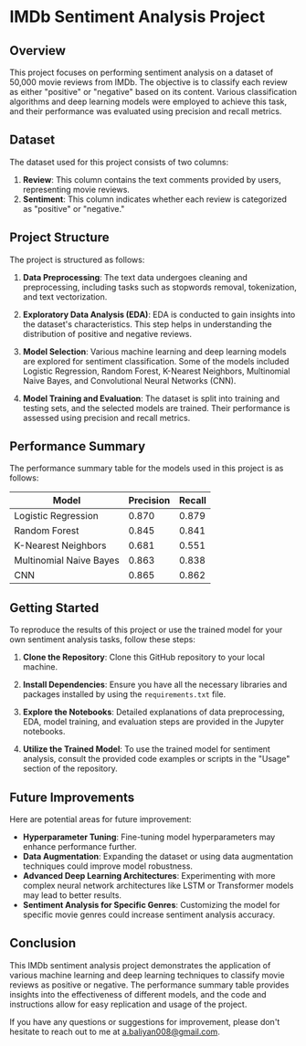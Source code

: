 # IMDb Sentiment Analysis Project

## Overview

This project focuses on performing sentiment analysis on a dataset of 50,000 movie reviews from IMDb. The objective is to classify each review as either "positive" or "negative" based on its content. Various classification algorithms and deep learning models were employed to achieve this task, and their performance was evaluated using precision and recall metrics.

## Dataset

The dataset used for this project consists of two columns:

1. **Review**: This column contains the text comments provided by users, representing movie reviews.
2. **Sentiment**: This column indicates whether each review is categorized as "positive" or "negative."

## Project Structure

The project is structured as follows:

1. **Data Preprocessing**: The text data undergoes cleaning and preprocessing, including tasks such as stopwords removal, tokenization, and text vectorization.

2. **Exploratory Data Analysis (EDA)**: EDA is conducted to gain insights into the dataset's characteristics. This step helps in understanding the distribution of positive and negative reviews.

3. **Model Selection**: Various machine learning and deep learning models are explored for sentiment classification. Some of the models included Logistic Regression, Random Forest, K-Nearest Neighbors, Multinomial Naive Bayes, and Convolutional Neural Networks (CNN).

4. **Model Training and Evaluation**: The dataset is split into training and testing sets, and the selected models are trained. Their performance is assessed using precision and recall metrics.

## Performance Summary

The performance summary table for the models used in this project is as follows:

| Model                   | Precision | Recall   |
|-------------------------|-----------|----------|
| Logistic Regression     | 0.870     | 0.879    |
| Random Forest           | 0.845     | 0.841    |
| K-Nearest Neighbors     | 0.681     | 0.551    |
| Multinomial Naive Bayes | 0.863     | 0.838    |
| CNN                     | 0.865     | 0.862    |

## Getting Started

To reproduce the results of this project or use the trained model for your own sentiment analysis tasks, follow these steps:

1. **Clone the Repository**: Clone this GitHub repository to your local machine.

2. **Install Dependencies**: Ensure you have all the necessary libraries and packages installed by using the `requirements.txt` file.

3. **Explore the Notebooks**: Detailed explanations of data preprocessing, EDA, model training, and evaluation steps are provided in the Jupyter notebooks.

4. **Utilize the Trained Model**: To use the trained model for sentiment analysis, consult the provided code examples or scripts in the "Usage" section of the repository.

## Future Improvements

Here are potential areas for future improvement:

- **Hyperparameter Tuning**: Fine-tuning model hyperparameters may enhance performance further.
- **Data Augmentation**: Expanding the dataset or using data augmentation techniques could improve model robustness.
- **Advanced Deep Learning Architectures**: Experimenting with more complex neural network architectures like LSTM or Transformer models may lead to better results.
- **Sentiment Analysis for Specific Genres**: Customizing the model for specific movie genres could increase sentiment analysis accuracy.

## Conclusion

This IMDb sentiment analysis project demonstrates the application of various machine learning and deep learning techniques to classify movie reviews as positive or negative. The performance summary table provides insights into the effectiveness of different models, and the code and instructions allow for easy replication and usage of the project.

If you have any questions or suggestions for improvement, please don't hesitate to reach out to me at [a.baliyan008@gmail.com](a.baliyan008@gmail.com).
